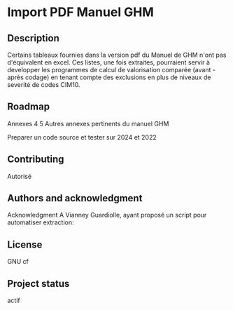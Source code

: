 # Import PDF Manuel GHM

## Description
Certains tableaux fournies dans la version pdf du Manuel de GHM n'ont pas d'équivalent en excel. Ces listes, une fois extraites, pourraient servir à developper les programmes de calcul de valorisation comparée (avant - après codage) en tenant compte des exclusions en plus de niveaux de severité de codes CIM10.


## Roadmap
Annexes 4 5
Autres annexes pertinents du manuel GHM

Preparer un code source et tester sur 2024 et 2022

## Contributing
Autorisé

## Authors and acknowledgment
Acknowledgment A Vianney Guardiolle, ayant proposé un script pour automatiser extraction:


## License
GNU cf

## Project status
actif
